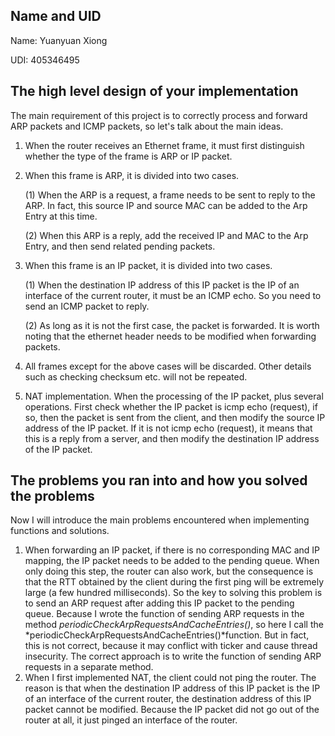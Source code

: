 ## Name and UID

Name: Yuanyuan Xiong

UDI: 405346495

## The high level design of your implementation

The main requirement of this project is to correctly process and forward ARP packets and ICMP packets, so let's talk about the main ideas.

1. When the router receives an Ethernet frame, it must first distinguish whether the type of the frame is ARP or IP packet.

2. When this frame is ARP, it is divided into two cases.

   (1)  When the ARP is a request, a frame needs to be sent to reply to the ARP. In fact, this source IP and source MAC can be added to the Arp Entry at this time.

   (2) When this ARP is a reply, add the received IP and MAC to the Arp Entry, and then send related pending packets.

3. When this frame is an IP packet, it is divided into two cases.

   (1)  When the destination IP address of this IP packet is the IP of an interface of the current router, it must be an ICMP echo. So you need to send an ICMP packet to reply.

   (2) As long as it is not the first case, the packet is forwarded. It is worth noting that the ethernet header needs to be modified when forwarding packets.

4. All frames except for the above cases will be discarded. Other details such as checking checksum etc. will not be repeated.

5. NAT implementation. When the processing of the IP packet, plus several operations. First check whether the IP packet is icmp echo (request), if so, then the packet is sent from the client, and then modify the source IP address of the IP packet. If it is not icmp echo (request), it means that this is a reply from a server, and then modify the destination IP address of the IP packet.



## The problems you ran into and how you solved the problems

Now I will introduce the main problems encountered when implementing functions and solutions.

1. When forwarding an IP packet, if there is no corresponding MAC and IP mapping, the IP packet needs to be added to the pending queue. When only doing this step, the router can also work, but the consequence is that the RTT obtained by the client during the first ping will be extremely large (a few hundred milliseconds). So the key to solving this problem is to send an ARP request after adding this IP packet to the pending queue. Because I wrote the function of sending ARP requests in the method *periodicCheckArpRequestsAndCacheEntries()*, so here I call the *periodicCheckArpRequestsAndCacheEntries()*function. But in fact, this is not correct, because it may conflict with ticker and cause thread insecurity. The correct approach is to write the function of sending ARP requests in a separate method.
2. When I first implemented NAT, the client could not ping the router. The reason is that when the destination IP address of this IP packet is the IP of an interface of the current router, the destination address of this IP packet cannot be modified. Because the IP packet did not go out of the router at all, it just pinged an interface of the router.